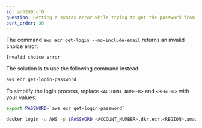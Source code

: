 ```yaml
---
id: ac62d9ccf0
question: Getting a syntax error while trying to get the password from aws-cli
sort_order: 30
---
```


The command `aws ecr get-login --no-include-email` returns an invalid choice error:

```
Invalid choice error
```

The solution is to use the following command instead:

```bash
aws ecr get-login-password
```

To simplify the login process, replace `<ACCOUNT_NUMBER>` and `<REGION>` with your values:

```bash
export PASSWORD=`aws ecr get-login-password`

docker login -u AWS -p $PASSWORD <ACCOUNT_NUMBER>.dkr.ecr.<REGION>.amazonaws.com/clothing-tflite-images
```